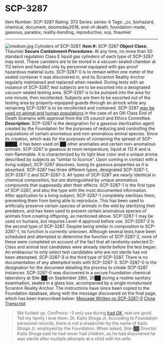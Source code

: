 # SCP-3287
Item Number: SCP-3287
Rating: 373
Series: series-4
Tags: _cc, biohazard, chemical, document, doomsday2018, end-of-death, foundation-made, gaseous, paradox, reality-bending, reproductive, scp, thaumiel

---

![medium.jpg](https://scp-wiki.wdfiles.com/local--files/scp-3287/medium.jpg)
Cylinders of SCP-3287.
**Item #:** SCP-3287
**Object Class:** Thaumiel
**Secure Containment Procedures:** At any time, no more than 50 standard regulation Class E liquid gas cylinders of each type of SCP-3287 may exist. These canisters are to be stored in a vacuum-sealed chamber at 112 kelvin and handled only by personnel equipped with gas-proof hazardous material suits.
SCP-3287-0 is to remain within one meter of the sealed container it was discovered in, and its Scranton Reality Anchor regularly maintained and replaced when needed.
During tests with an instance of SCP-3287, test subjects are to be escorted into a designated vacuum-sealed testing area. SCP-3287 is to be pumped into the area for one minute, then recollected. Subjects are then to be escorted out of the testing area by properly-equipped guards through an airlock while any remaining SCP-3287 is to be recollected and contained.
SCP-3287 [may be used on animal and human populations](/populated-control-led) in the case of an ΩK-Class End of Death Scenario with approval from the O5 council and Ethics Committee.
**Description:** SCP-3287 is the designation for a gaseous sterilization agent created by the Foundation for the purposes of reducing and controlling the populations of certain anomalous and non-anomalous animal species. Since its creation, which was for the purposes of containing the spread of SCP-████, it has been used on ██ other anomalies and certain non-anomalous animals.
SCP-3287 is gaseous at room temperature, liquid at 112 K and is non-flammable. It is characterized by its light blue color and a unique aroma described by subjects as "similar to licorice". Upon coming in contact with a living subject, SCP-3287 dissolves, losing its gaseous properties as it is absorbed.
SCP-3287 has three different types, designated SCP-3287-1, SCP-3287-2 and SCP-3287-3. All types of SCP-3287 are nearly identical in chemical composition, but are distinguished by unique anomalous compounds that supposedly alter their effects.
SCP-3287-1 is the first type of SCP-3287, and also the type with the most documented information. After application to a living subject, SCP-3287-1 completely sterilizes them, preventing them from being able to reproduce. This has been used to artificially preserve certain species of animals in the wild by sterilizing their predators, and has been used to prevent certain anomalous species of animals from creating offspring, as mentioned above. SCP-3287-1 may be used on humans, but requires Level-4 approval before use.
SCP-3287-2 is the second type of SCP-3287. Despite being similar in composition to SCP-3287-1, its function is currently unknown. Although several tests have been scheduled and attempted to determine the function of SCP-3287-2, none of these were completed on account of the fact that all randomly-selected D-Class and animal test candidates were already sterile before the test began. An endeavour to only select test candidates who are not sterile has not been attempted.
SCP-3287-3 is the third type of SCP-3287. There is no documentation of any attempted tests with SCP-3287-3.
SCP-3287-0 is the designation for the document detailing the process to create SCP-3287 instances. SCP-3287-0 was discovered in a secure Foundation chemical laboratory at Site-██ on September 28th, 20██ during a routine sanitary examination, sealed in a glass box, accompanied by a single miniaturised Scranton Reality Anchor.
The instructions have since been copied to the Foundation database, along with the message discovered on the final page, which has been transcribed below:
[Message Written on SCP-3287-0](javascript:;)
[Close Transcript](javascript:;)
> We fucked up.
> ConProcs: -3 only use during [bad ΩK](/in-the-clutches-of-life), rest are good
> Tell my family I love them.
> Dr. Kaito Shoga Jr.
According to Foundation personnel records, there is not a researcher by the name of Kaito Shoga Jr. employed by the Foundation. When asked, Site-██ Director Kaito Shoga said he had never had children, as he had discovered he was sterile after multiple attempts at a child with his wife.